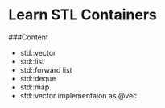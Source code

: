# Learn STL Containers

###Content
- std::vector
- std::list
- std::forward list
- std::deque
- std::map
- std::vector implementaion as @vec
